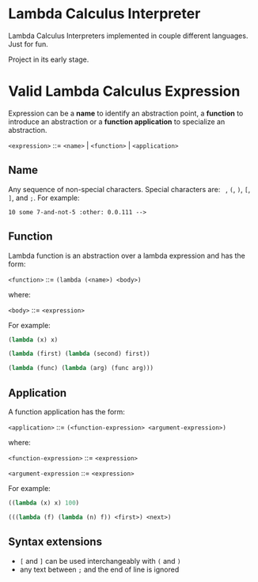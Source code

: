 
# Lambda Calculus Interpreter

Lambda Calculus Interpreters implemented in couple different languages. Just for fun.

Project in its early stage.

# Valid Lambda Calculus Expression

Expression can be a **name** to identify an abstraction point, a **function** to introduce an abstraction or a **function application** to specialize an abstraction.

`<expression>` ::= `<name>` | `<function>` | `<application>`

## Name

Any sequence of non-special characters. Special characters are: ` `, `(`, `)`, `[`, `]`, and `;`. For example:

```
10 some 7-and-not-5 :other: 0.0.111 -->
```

## Function

Lambda function is an abstraction over a lambda expression and has the form:

`<function>` ::= `(lambda (<name>) <body>)`

where:

`<body>` ::= `<expression>`

For example:

```scheme
(lambda (x) x)

(lambda (first) (lambda (second) first))

(lambda (func) (lambda (arg) (func arg)))
```

## Application

A function application has the form:

`<application>` ::= `(<function-expression> <argument-expression>)`

where:

`<function-expression>` ::= `<expression>`

`<argument-expression` ::= `<expression>`

For example:

```scheme
((lambda (x) x) 100)

(((lambda (f) (lambda (n) f)) <first>) <next>)
```

## Syntax extensions

- `[` and `]` can be used interchangeably with `(` and `)`
- any text between `;` and the end of line is ignored

